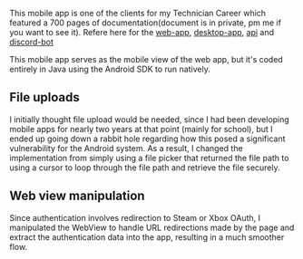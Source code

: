 This mobile app is one of the clients for my Technician Career which featured a 700 pages of documentation(document is in private, pm me if you want to see it).
Refere here for the [web-app](https://github.com/DeltaWasHere/web-app), [desktop-app](https://github.com/DeltaWasHere/desktop-app), [api](https://github.com/DeltaWasHere/api) and [discord-bot](https://github.com/DeltaWasHere/discord-bot)

This mobile app serves as the mobile view of the web app, but it's coded entirely in Java using the Android SDK to run natively.

## File uploads
I initially thought file upload would be needed, since I had been developing mobile apps for nearly two years at that point (mainly for school), but I ended up going down a rabbit hole regarding how this posed a significant vulnerability for the Android system. As a result, I changed the implementation from simply using a file picker that returned the file path to using a cursor to loop through the file path and retrieve the file securely. 

## Web view manipulation
Since authentication involves redirection to Steam or Xbox OAuth, I manipulated the WebView to handle URL redirections made by the page and extract the authentication data into the app, resulting in a much smoother flow.
